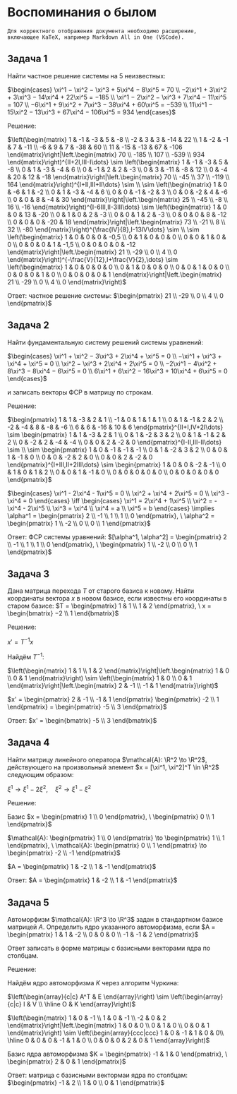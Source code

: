 # Воспоминания о былом

    Для корректного отображения документа необходимо расширение, включающее KaTeX, например Markdown All in One (VSCode).

## Задача 1

Найти частное решение системы на 5 неизвестных:

$\begin{cases}
    \xi^1 − \xi^2 − \xi^3 + 5\xi^4 − 8\xi^5 = 70 \\
    −2\xi^1 + 3\xi^2 + 3\xi^3 − 14\xi^4 + 22\xi^5 = −185 \\
    \xi^1 − 2\xi^2 − \xi^3 + 7\xi^4 − 11\xi^5 = 107 \\
    −6\xi^1 + 9\xi^2 + 7\xi^3 − 38\xi^4 + 60\xi^5 = −539 \\
    11\xi^1 − 15\xi^2 − 13\xi^3 + 67\xi^4 − 106\xi^5 = 934
\end{cases}$​

Решение:

$\left(\begin{matrix}
    1 & -1 & -3 & 5 & -8 \\
    -2 & 3 & 3 & -14 & 22 \\
    1 & -2 & -1 & 7 & -11 \\
    -6 & 9 & 7 & -38 & 60 \\
    11 & -15 & -13 & 67 & -106
\end{matrix}\right|\left.\begin{matrix}
    70 \\
    -185 \\
    107 \\
    -539 \\
    934
\end{matrix}\right)^{II+2I,III-I\dots} \sim \left(\begin{matrix}
    1 & -1 & -3 & 5 & -8 \\
    0 & 1 & -3 & -4 & 6 \\
    0 & -1 & 2 & 2 & -3 \\
    0 & 3 & -11 & -8 & 12 \\
    0 & -4 & 20 & 12 & -18
\end{matrix}\right|\left.\begin{matrix}
    70 \\
    -45 \\
    37 \\
    -119 \\
    164
\end{matrix}\right)^{I+II,III+II\dots} \sim \\
\sim \left(\begin{matrix}
    1 & 0 & -6 & 1 & -2 \\
    0 & 1 & -3 & -4 & 6 \\
    0 & 0 & -1 & -2 & 3 \\
    0 & 0 & -2 & 4 & -6 \\
    0 & 0 & 8 & -4 & 30
\end{matrix}\right|\left.\begin{matrix}
    25 \\
    -45 \\
    -8 \\
    16 \\
    -16
\end{matrix}\right)^{I-6III,II-3III\dots} \sim \left(\begin{matrix}
    1 & 0 & 0 & 13 & -20 \\
    0 & 1 & 0 & 2 & -3 \\
    0 & 0 & 1 & 2 & -3 \\
    0 & 0 & 0 & 8 & -12 \\
    0 & 0 & 0 & -20 & 18
\end{matrix}\right|\left.\begin{matrix}
    73 \\
    -21 \\
    8 \\
    32 \\
    -80
\end{matrix}\right)^{\frac{IV}{8},I-13IV\dots} \sim \\
\sim \left(\begin{matrix}
    1 & 0 & 0 & 0 & -0,5 \\
    0 & 1 & 0 & 0 & 0 \\
    0 & 0 & 1 & 0 & 0 \\
    0 & 0 & 0 & 1 & -1,5 \\
    0 & 0 & 0 & 0 & -12
\end{matrix}\right|\left.\begin{matrix}
    21 \\
    -29 \\
    0 \\
    4 \\
    0
\end{matrix}\right)^{-\frac{V}{12},I+\frac{V}{2},\dots} \sim \left(\begin{matrix}
    1 & 0 & 0 & 0 & 0 \\
    0 & 1 & 0 & 0 & 0 \\
    0 & 0 & 1 & 0 & 0 \\
    0 & 0 & 0 & 1 & 0 \\
    0 & 0 & 0 & 0 & 1
\end{matrix}\right|\left.\begin{matrix}
    21 \\
    -29 \\
    0 \\
    4 \\
    0
\end{matrix}\right)$

Ответ: частное решение системы: $\begin{pmatrix}
    21 \\
    -29 \\
    0 \\
    4 \\
    0
\end{pmatrix}$

## Задача 2

Найти фундаментальную систему решений системы уравнений:

$\begin{cases}
\xi^1 + \xi^2 − 3\xi^3 + 2\xi^4 + \xi^5 = 0 \\
−\xi^1 + \xi^3 + \xi^4 + \xi^5 = 0 \\
\xi^2 − \xi^3 + 2\xi^4 + 2\xi^5 = 0 \\
−2\xi^1 − 4\xi^2 + 8\xi^3 − 8\xi^4 − 6\xi^5 = 0 \\
6\xi^1 + 6\xi^2 − 16\xi^3 + 10\xi^4 + 6\xi^5 = 0
\end{cases}$

и записать векторы ФСР в матрицу по строкам.

Решение:

$\begin{pmatrix}
    1 & 1 & -3 & 2 & 1 \\
    -1 & 0 & 1 & 1 & 1 \\
    0 & 1 & -1 & 2 & 2 \\
    -2 & -4 & 8 & -8 & -6 \\
    6 & 6 & -16 & 10 & 6
\end{pmatrix}^{II+I,IV+2I\dots} \sim \begin{pmatrix}
    1 & 1 & -3 & 2 & 1 \\
    0 & 1 & -2 & 3 & 2 \\
    0 & 1 & -1 & 2 & 2 \\
    0 & -2 & 2 & -4 & -4 \\
    0 & 0 & 2 & -2 & 0
\end{pmatrix}^{I-II,III-II\dots} \sim \\
\sim \begin{pmatrix}
    1 & 0 & -1 & -1 & -1 \\
    0 & 1 & -2 & 3 & 2 \\
    0 & 0 & 1 & -1 & 0 \\
    0 & 0 & -2 & 2 & 0 \\
    0 & 0 & 2 & -2 & 0
\end{pmatrix}^{I+III,II+2III\dots} \sim \begin{pmatrix}
    1 & 0 & 0 & -2 & -1 \\
    0 & 1 & 0 & 1 & 2 \\
    0 & 0 & 1 & -1 & 0 \\
    0 & 0 & 0 & 0 & 0 \\
    0 & 0 & 0 & 0 & 0
\end{pmatrix}$

$\begin{cases}
    \xi^1 - 2\xi^4 - 1\xi^5 = 0 \\
    \xi^2 + \xi^4 + 2\xi^5 = 0 \\
    \xi^3 - \xi^4 = 0
\end{cases} \iff \begin{cases}
    \xi^1 = 2\xi^4 + 1\xi^5 \\
    \xi^2 = -\xi^4 - 2\xi^5 \\
    \xi^3 = \xi^4 \\
    \xi^4 = a \\
    \xi^5 = b
\end{cases} \implies \alpha^1 = \begin{pmatrix}
2 \\
-1 \\
1 \\
1 \\
0
\end{pmatrix}, \ \alpha^2 = \begin{pmatrix}
1 \\
-2 \\
0 \\
0 \\
1
\end{pmatrix}$

Ответ: ФСР системы уравнений: $[\alpha^1, \alpha^2] = \begin{pmatrix}
2 \\
-1 \\
1 \\
1 \\
0
\end{pmatrix}, \ \begin{pmatrix}
1 \\
-2 \\
0 \\
0 \\
1
\end{pmatrix}$

## Задача 3

Дана матрица перехода $T$ от старого базиса к новому. Найти координаты вектора $x$ в новом базисе, если известны его координаты в старом базисе:
$T = \begin{pmatrix}
1 & 1 \\
1 & 2
\end{pmatrix}, \ x = \begin{bmatrix}
−2 \\
1
\end{bmatrix}$

Решение:

$x' = T^{-1}x$

Найдём $T^{-1}$:

$\left(\begin{matrix}
1 & 1 \\
1 & 2
\end{matrix}\right|\left.\begin{matrix}
1 & 0 \\
0 & 1
\end{matrix}\right) \sim \left(\begin{matrix}
1 & 0 \\
0 & 1
\end{matrix}\right|\left.\begin{matrix}
2 & -1 \\
-1 & 1
\end{matrix}\right)$

$x' = \begin{pmatrix}
    2 & -1 \\
    -1 & 1
\end{pmatrix} \begin{pmatrix}
-2 \\
1
\end{pmatrix} = \begin{pmatrix}
-5 \\
3
\end{pmatrix}$

Ответ: $x' = \begin{bmatrix}
-5 \\
3
\end{bmatrix}$

## Задача 4

Найти матрицу линейного оператора $\mathcal{A}: \R^2 \to \R^2$, действующего на произвольный элемент $x = [\xi^1, \xi^2]^T \in \R^2$ следующим образом:

$\xi^1 \to \xi^1 - 2\xi^2, \quad\xi^2 \to \xi^1 - \xi^2$

Решение:

Базис $x = \begin{pmatrix}
    1 \\
    0
\end{pmatrix}, \ \begin{pmatrix}
    0 \\
    1
\end{pmatrix}$

$\mathcal{A}: \begin{pmatrix}
    1 \\
    0
\end{pmatrix} \to \begin{pmatrix}
    1 \\
    1
\end{pmatrix}, \ \mathcal{A}: \begin{pmatrix}
    0 \\
    1
\end{pmatrix} \to \begin{pmatrix}
    -2 \\
    -1
\end{pmatrix}$

$A = \begin{pmatrix}
    1 & -2 \\
    1 & -1
\end{pmatrix}$

Ответ: $A = \begin{pmatrix}
    1 & -2 \\
    1 & -1
\end{pmatrix}$

## Задача 5

Автоморфизм $\mathcal{A}: \R^3 \to \R^3$ задан в стандартном базисе матрицей $A$. Определить ядро указанного автоморфизма, если $A = \begin{pmatrix}
1 & 1 & -2 \\
0 & 0 & 0 \\
-1 & -1 & 2
\end{pmatrix}$

Ответ записать в форме матрицы с базисными векторами ядра по столбцам.

Решение:

Найдём ядро автоморфизма $K$ через алгоритм Чуркина:

$\left(\begin{array}{c|c}
    A^T & E
\end{array}\right) \sim \left(\begin{array}{c|c}
    I & V \\
    \hline
    O & K
\end{array}\right)$

$\left(\begin{matrix}
1 & 0 & -1 \\
1 & 0 & -1 \\
-2 & 0 & 2
\end{matrix}\right|\left.\begin{matrix}
1 & 0 & 0 \\
0 & 1 & 0 \\
0 & 0 & 1
\end{matrix}\right) \sim \left(\begin{array}{ccc|ccc}
1 & 0 & -1 & 1 & 0 & 0\\
\hline
0 & 0 & 0 & -1 & 1 & 0 \\
0 & 0 & 0 & 2 & 0 & 1
\end{array}\right)$

Базис ядра автоморфизма $K = \begin{pmatrix}
    -1 & 1 & 0
\end{pmatrix}, \ \begin{pmatrix}
    2 & 0 & 1
\end{pmatrix}$

Ответ: матрица  с базисными вектормаи ядра по столбцам: $\begin{pmatrix}
    -1 & 2 \\
    1 & 0 \\
    0 & 1
\end{pmatrix}$